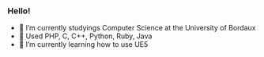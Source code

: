 ### Hello!

- 🐉 I’m currently studyings Computer Science at the University of Bordaux
- 🐄 Used PHP, C, C++, Python, Ruby, Java
- 🦅 I’m currently learning how to use UE5

